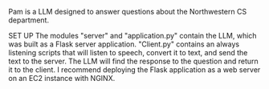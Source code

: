 Pam is a LLM designed to answer questions about the Northwestern CS department.

SET UP
The modules "server" and "application.py" contain the LLM, which was built as a Flask server application. "Client.py" contains an always listening scripts that will listen to speech,
convert it to text, and send the text to the server. The LLM will find the response to the question and return it to the client. I recommend deploying the Flask application as a web 
server on an EC2 instance with NGINX.
